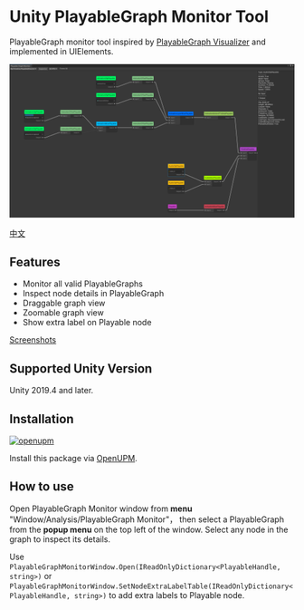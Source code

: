 # Unity PlayableGraph Monitor Tool

PlayableGraph monitor tool inspired by [PlayableGraph Visualizer](https://github.com/Unity-Technologies/graph-visualizer) and implemented in UIElements.

![PlayableGraph Monitor](./Documents~/imgs/img_sample_playablegraph_monitor.png)

[中文](./README_CN.md)

## Features

- Monitor all valid PlayableGraphs
- Inspect node details in PlayableGraph
- Draggable graph view
- Zoomable graph view
- Show extra label on Playable node

[Screenshots](Documents~/Screenshots.md)

## Supported Unity Version

Unity 2019.4 and later.

## Installation

[![openupm](https://img.shields.io/npm/v/com.greenbamboogames.playablegraphmonitor?label=openupm&registry_uri=https://package.openupm.com)](https://openupm.com/packages/com.greenbamboogames.playablegraphmonitor/) 

Install this package via [OpenUPM](https://openupm.com/packages/com.greenbamboogames.playablegraphmonitor/).

## How to use

Open PlayableGraph Monitor window from **menu** "Window/Analysis/PlayableGraph Monitor"，
then select a PlayableGraph from the **popup menu** on the top left of the window.
Select any node in the graph to inspect its details.

Use `PlayableGraphMonitorWindow.Open(IReadOnlyDictionary<PlayableHandle, string>)` or `PlayableGraphMonitorWindow.SetNodeExtraLabelTable(IReadOnlyDictionary<PlayableHandle, string>)` to add extra labels to Playable node.
